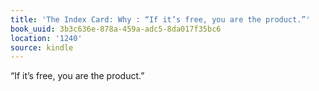 ```yaml
---
title: 'The Index Card: Why : “If it’s free, you are the product.”'
book_uuid: 3b3c636e-878a-459a-adc5-8da017f35bc6
location: '1240'
source: kindle
---
```


“If it’s free, you are the product.”